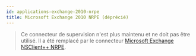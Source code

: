 ```yaml
---
id: applications-exchange-2010-nrpe
title: Microsoft Exchange 2010 NRPE (déprécié)
---
```


> Ce connecteur de supervision n'est plus maintenu et ne doit pas être utilisé. Il a été remplacé par le connecteur [Microsoft Exchange NSClient++ NRPE](applications-exchange-nrpe.md).
